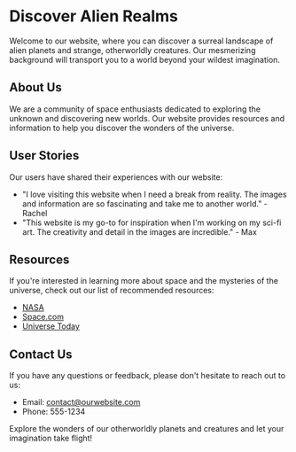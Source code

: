 <!--font:Poppins-->

# Discover Alien Realms

Welcome to our website, where you can discover a surreal landscape of alien planets and strange, otherworldly creatures. Our mesmerizing background will transport you to a world beyond your wildest imagination.

## About Us

We are a community of space enthusiasts dedicated to exploring the unknown and discovering new worlds. Our website provides resources and information to help you discover the wonders of the universe.

## User Stories

Our users have shared their experiences with our website:

- "I love visiting this website when I need a break from reality. The images and information are so fascinating and take me to another world." - Rachel
- "This website is my go-to for inspiration when I'm working on my sci-fi art. The creativity and detail in the images are incredible." - Max

## Resources

If you're interested in learning more about space and the mysteries of the universe, check out our list of recommended resources:

- [NASA](#nasa)
- [Space.com](#spacecom)
- [Universe Today](#universetoday)

## Contact Us

If you have any questions or feedback, please don't hesitate to reach out to us:

- Email: [contact@ourwebsite.com](mailto:contact@ourwebsite.com)
- Phone: 555-1234

Explore the wonders of our otherworldly planets and creatures and let your imagination take flight!

<!--

Write me content for website with wallpaper which alt text is:

"A surreal landscape of alien planets and strange, otherworldly creatures."

The name/title of the page should not be 1:1 copy of the alt text but rather a real content of the website which is using this wallpaper.

- Use markdown format 
- Start with heading
- Heading should be short and concise
- The content should look like a real website 
- The website should not be about the wallpaper, wallpaper is just a related background
- Heading should be contain work "wallpaper" or "background"
- Include real sections like references, contact, user stories, etc. use things relevant to the page purpose.
- Feel free to use structure like headings, bullets, numbering, blockquotes, paragraphs, horizontal lines, etc.
- You can use formatting like bold or _italic_
- You can include UTF-8 emojis
- Links should be only #hash anchors (and you can refer to the document itself)
- Do not include images


---


# Discover the Wonders of Our Otherworldly Background

Welcome to our website, where you can explore a surreal landscape of alien planets and strange, otherworldly creatures. Our mesmerizing background will transport you to a world beyond your wildest imagination.

## About Us

We are a community of enthusiasts who share a passion for exploring the unknown and discovering new worlds. Our website is dedicated to providing resources and information to help you discover the wonders of the universe.

## User Stories

Our users have shared their experiences with our background, and we're excited to share them with you:

> "I love using this background when I'm working on my sci-fi novel. It really helps me get in the zone and imagine new worlds." - Jane

> "This wallpaper is perfect for my desktop. It's so captivating that I often find myself lost in thought, daydreaming about what could be out there." - Mark

## Resources

If you're interested in learning more about space and the mysteries of the universe, check out our list of recommended resources:

- [NASA](#nasa)
- [Space.com](#spacecom)
- [Universe Today](#universetoday)

## Contact Us

If you have any questions or feedback, please don't hesitate to reach out to us:

- Email: [contact@ourwebsite.com](mailto:contact@ourwebsite.com)
- Phone: 555-1234

We hope you enjoy our otherworldly background as much as we do!


---


Heading is too long, rewrite whole content.


---


# Otherworldly Wonders: Explore Our Alien Planet Background

Welcome to our website, where you can immerse yourself in a surreal landscape of alien planets and strange, otherworldly creatures. Our mesmerizing background will transport you to a world beyond your wildest imagination.

## About Us

We are a community of space enthusiasts who share a passion for exploring the unknown and discovering new worlds. Our website is dedicated to providing resources and information to help you discover the wonders of the universe.

## User Stories

Our users have shared their experiences with our background:

- "This wallpaper is perfect for my desktop. It's so captivating that I often find myself lost in thought, daydreaming about what could be out there." - Mark
- "I love using this background when I'm working on my sci-fi novel. It really helps me get in the zone and imagine new worlds." - Jane

## Resources

If you're interested in learning more about space and the mysteries of the universe, check out our list of recommended resources:

- [NASA](#nasa)
- [Space.com](#spacecom)
- [Universe Today](#universetoday)

## Contact Us

If you have any questions or feedback, please don't hesitate to reach out to us:

- Email: [contact@ourwebsite.com](mailto:contact@ourwebsite.com)
- Phone: 555-1234

Experience the wonder of our otherworldly planet background and let your imagination take flight!


---


Heading is too long, rewrite whole content.


---


# Discover Our Alien Planet Wallpaper

Welcome to our website, where you can discover a surreal landscape of alien planets and strange, otherworldly creatures through our mesmerizing wallpaper. 

## About Us

We are a community of space enthusiasts dedicated to exploring the unknown and discovering new worlds. Our website provides resources and information to help you discover the wonders of the universe.

## User Stories

Our users have shared their experiences with our wallpaper:

- "This background is out of this world! It's perfect for my desktop and helps me stay inspired throughout the day." - Alex
- "I love using this wallpaper as a conversation starter. Everyone who sees it is amazed by the incredible detail and creativity." - Sarah

## Resources

If you're interested in learning more about space and the mysteries of the universe, check out our list of recommended resources:

- [NASA](#nasa)
- [Space.com](#spacecom)
- [Universe Today](#universetoday)

## Contact Us

If you have any questions or feedback, please don't hesitate to reach out to us:

- Email: [contact@ourwebsite.com](mailto:contact@ourwebsite.com)
- Phone: 555-1234

Experience the wonder of our otherworldly planet wallpaper and let your imagination soar to new heights!


---


Heading should not include word "wallpaper". The website should not be about the wallpaper itself, wallpaper is just a related background, rewrite whole content.


---


# Explore Otherworldly Planets and Creatures

Welcome to our website, where you can discover a surreal landscape of alien planets and strange, otherworldly creatures. Our mesmerizing background will transport you to a world beyond your wildest imagination.

## About Us

We are a community of space enthusiasts dedicated to exploring the unknown and discovering new worlds. Our website provides resources and information to help you discover the wonders of the universe.

## User Stories

Our users have shared their experiences with our website:

- "I love visiting this website when I need a break from reality. The images and information are so fascinating and take me to another world." - Rachel
- "This website is my go-to for inspiration when I'm working on my sci-fi art. The creativity and detail in the images are incredible." - Max

## Resources

If you're interested in learning more about space and the mysteries of the universe, check out our list of recommended resources:

- [NASA](#nasa)
- [Space.com](#spacecom)
- [Universe Today](#universetoday)

## Contact Us

If you have any questions or feedback, please don't hesitate to reach out to us:

- Email: [contact@ourwebsite.com](mailto:contact@ourwebsite.com)
- Phone: 555-1234

Explore the wonders of our otherworldly planets and creatures and let your imagination take flight!


---


Write me a Google font which is best fitting for the website.

Pick from the list:
- Lobster
- Open Sans
- Orbitron
- IBM Plex Sans
- Futura
- Montserrat
- Raleway
- Playfair Display
- Dancing Script
- Alegreya
- Inter
- Poppins
- Great Vibes
- Barlow Condensed
- Roboto
- Lato
- Exo 2


Write just the font name nothing else.


---


Poppins

-->
